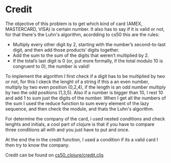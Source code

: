 # Credit


The objective of this problem is to get which kind of card (AMEX, MASTERCARD, VISA) is certain number. It also has to say if it is valid or not, for that there's the Luhn's algorithm, acordding to cs50 this are the rules:

* Multiply every other digit by 2, starting with the number’s second-to-last digit, and then add those products’ digits together.
* Add the sum to the sum of the digits that weren’t multiplied by 2.
* If the total’s last digit is 0 (or, put more formally, if the total modulo 10 is congruent to 0), the number is valid!

To implement the algorithm I first check if a digit has to be multiplied by two or not, for this I ckeck the lenght of a string if this a an even number, multiply by two even position (0,2,4), if the length is an odd number multiply by two the odd positions (1,3,5).
Also if a number is bigger than 10, I rest 10 and add 1 to sum just the digits of the number.
When I get all the numbers of the sum I used the reduce function to sum every element of the lazy sequence, and then check the module, and thats the Luhn's algorithm.

For determine the company of the card, i used nested conditions and check lenghts and initials, a cool part of clojure is that if you have to compare three conditions all with and you just have to put and once.

At the end the in the credit function, I used a condition if its a valid card I then try to know the company.

Credit can be found on [cs50_clojure/credit.cljs](https://github.com/pedabraham/Learning_clojure/blob/main/cs50_clojure/credit.cljs)  
